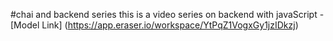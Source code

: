 #chai and backend series 
this is a video series on backend with javaScript
-[Model Link] (https://app.eraser.io/workspace/YtPqZ1VogxGy1jzIDkzj)